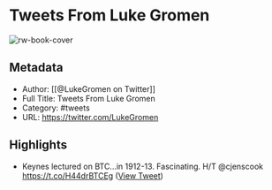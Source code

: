 # Tweets From Luke Gromen

![rw-book-cover](https://pbs.twimg.com/profile_images/1324915316359639040/CHzzcMuI.jpg)

## Metadata
- Author: [[@LukeGromen on Twitter]]
- Full Title: Tweets From Luke Gromen
- Category: #tweets
- URL: https://twitter.com/LukeGromen

## Highlights
- Keynes lectured on BTC...in 1912-13. Fascinating.
  H/T @cjenscook https://t.co/H44drBTCEg ([View Tweet](https://twitter.com/LukeGromen/status/1580172299235659777))
